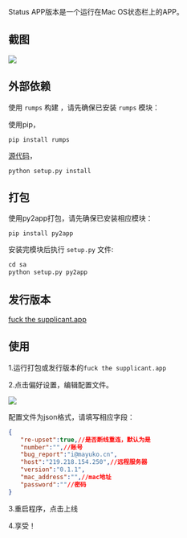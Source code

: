Status APP版本是一个运行在Mac OS状态栏上的APP。

  

## 截图

![](https://cdn.mayuko.cn/blog/20180416150105.png)



## 外部依赖

使用 `rumps` 构建 ，请先确保已安装 `rumps` 模块：

使用pip，

```
pip install rumps
```

[源代码](https://github.com/jaredks/rumps)，

```
python setup.py install
```

  

## 打包

使用py2app打包，请先确保已安装相应模块：

```shell
pip install py2app
```

安装完模块后执行 `setup.py` 文件:

```python
cd sa
python setup.py py2app
```



## 发行版本

[fuck the supplicant.app](https://github.com/mayuko2012/fuck-the-supplicant/releases/tag/v0.1.1)

   

## 使用

1.运行打包或发行版本的`fuck the supplicant.app`

2.点击偏好设置，编辑配置文件。

![](https://cdn.mayuko.cn/blog/20180416153055.png)

配置文件为json格式，请填写相应字段：

```json
{
　　"re-upset":true,//是否断线重连，默认为是
　　"number":"",//账号
　　"bug_report":"i@mayuko.cn",
　　"host":"219.218.154.250",//远程服务器
　　"version":"0.1.1",
　　"mac_address":"",//mac地址
　　"password":""//密码
}
```

3.重启程序，点击上线

4.享受！



